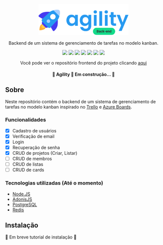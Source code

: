 <div align="center">
  <img src="./.github/assets/logo.svg" height="100"/>
</div>

<p align="center">Backend de um sistema de gerenciamento de tarefas no modelo kanban.</p>

<div align="center">
  <img src="https://sonarcloud.io/images/project_badges/sonarcloud-orange.svg" height="20" />
  <img src="https://sonarcloud.io/api/project_badges/measure?project=wesleyoliveira820_agility-backend&metric=security_rating" />
  <img src="https://sonarcloud.io/api/project_badges/measure?project=wesleyoliveira820_agility-backend&metric=coverage" />
  <img src="https://img.shields.io/github/issues/wesleyoliveira820/agility-backend" />
  <img src="https://img.shields.io/github/forks/wesleyoliveira820/agility-backend" />
  <img src="https://img.shields.io/github/stars/wesleyoliveira820/agility-backend" />
  <img src="https://img.shields.io/github/license/wesleyoliveira820/agility-backend" />
</div>

<p align="center">Você pode ver o repositório frontend do projeto clicando <a href="https://github.com/wesleyoliveira820/agility-frontend">aqui</a></p>

<h4 align="center">
  🚧  Agility 🚀 Em construção...  🚧
</h4>

## Sobre
Neste repositório contém o backend de um sistema de gerenciamento de tarefas no modelo kanban inspirado no [Trello](https://trello.com) e [Azure Boards](https://azure.microsoft.com/pt-br/services/devops/boards/).

### Funcionalidades

- [x] Cadastro de usuários
- [x] Verificação de email
- [x] Login
- [X] Recuperação de senha
- [x] CRUD de projetos (Criar, Listar)
- [ ] CRUD de membros
- [ ] CRUD de listas
- [ ] CRUD de cards

### Tecnologias utilizadas (Até o momento)

* [Node.JS](https://nodejs.org/en/)
* [AdonisJS](https://adonisjs.com/)
* [PostgreSQL](https://www.postgresql.org/)
* [Redis](https://redis.io/)

## Instalação

  🚧  Em breve tutorial de instalação  🚧
